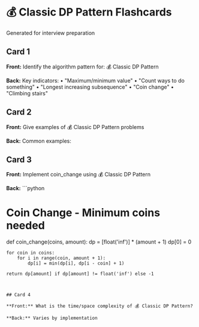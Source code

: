 # 💰 Classic DP Pattern Flashcards

Generated for interview preparation


## Card 1

**Front:** Identify the algorithm pattern for: 💰 Classic DP Pattern

**Back:** Key indicators:
• "Maximum/minimum value"
• "Count ways to do something"
• "Longest increasing subsequence"
• "Coin change"
• "Climbing stairs"


## Card 2

**Front:** Give examples of 💰 Classic DP Pattern problems

**Back:** Common examples:



## Card 3

**Front:** Implement coin_change using 💰 Classic DP Pattern

**Back:** ```python
# Coin Change - Minimum coins needed
def coin_change(coins, amount):
    dp = [float('inf')] * (amount + 1)
    dp[0] = 0
    
    for coin in coins:
        for i in range(coin, amount + 1):
            dp[i] = min(dp[i], dp[i - coin] + 1)
    
    return dp[amount] if dp[amount] != float('inf') else -1
```


## Card 4

**Front:** What is the time/space complexity of 💰 Classic DP Pattern?

**Back:** Varies by implementation


